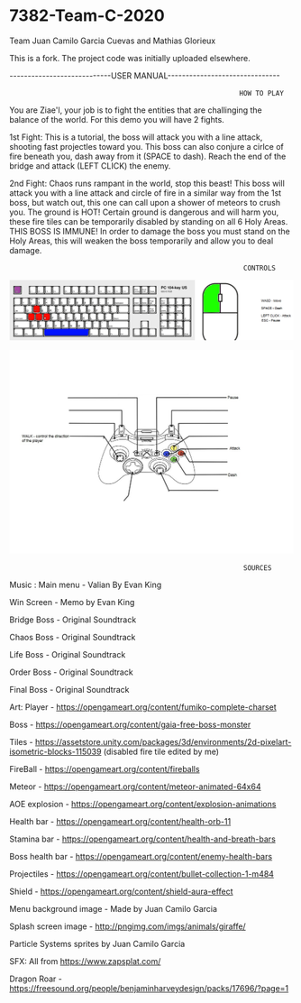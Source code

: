 # 7382-Team-C-2020
Team Juan Camilo Garcia Cuevas and Mathias Glorieux

This is a fork. The project code was initially uploaded elsewhere.

----------------------------USER MANUAL-------------------------------


                                                             HOW TO PLAY

You are Ziae'l, your job is to fight the entities that are challinging the balance of the world. For this demo you will have 2 fights.

1st Fight: This is a tutorial, the boss will attack you with a line attack, shooting fast projectles toward you. This boss can also conjure a cirlce of fire beneath you, dash away from it (SPACE to dash). Reach the end of the bridge and attack (LEFT CLICK) the enemy.

2nd Fight: Chaos runs rampant in the world, stop this beast! This boss will attack you with a line attack and circle of fire in a similar way from the 1st boss, but watch out, this one can call upon a shower of meteors to crush you. The ground is HOT! Certain ground is dangerous and will harm you, these fire tiles can be temporarily disabled by standing on all 6 Holy Areas. THIS BOSS IS IMMUNE! In order to damage the boss you must stand on the Holy Areas, this will weaken the boss temporarily and allow you to deal damage.

                                                              CONTROLS

![](Images/Ziae'lDemo-Final.png)

![](Images/Ziae'l%20scheme%20(controller).jpg)

                                                              SOURCES
                                                              
Music :
Main menu - Valian By Evan King

Win Screen - Memo by Evan King

Bridge Boss - Original Soundtrack

Chaos Boss - Original Soundtrack

Life Boss - Original Soundtrack

Order Boss - Original Soundtrack

Final Boss - Original Soundtrack

Art:
Player - https://opengameart.org/content/fumiko-complete-charset

Boss - https://opengameart.org/content/gaia-free-boss-monster

Tiles - https://assetstore.unity.com/packages/3d/environments/2d-pixelart-isometric-blocks-115039 (disabled fire tile edited by me)

FireBall - https://opengameart.org/content/fireballs

Meteor - https://opengameart.org/content/meteor-animated-64x64

AOE explosion - https://opengameart.org/content/explosion-animations

Health bar - https://opengameart.org/content/health-orb-11

Stamina bar - https://opengameart.org/content/health-and-breath-bars

Boss health bar - https://opengameart.org/content/enemy-health-bars

Projectiles - https://opengameart.org/content/bullet-collection-1-m484

Shield - https://opengameart.org/content/shield-aura-effect

Menu background image - Made by Juan Camilo Garcia

Splash screen image - http://pngimg.com/imgs/animals/giraffe/

Particle Systems sprites by Juan Camilo Garcia

SFX:
All from https://www.zapsplat.com/ 

Dragon Roar - https://freesound.org/people/benjaminharveydesign/packs/17696/?page=1
